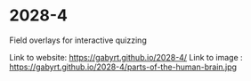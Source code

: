 # 2028-4
Field overlays for interactive quizzing

Link to website: https://gabyrt.github.io/2028-4/
Link to image : https://gabyrt.github.io/2028-4/parts-of-the-human-brain.jpg
